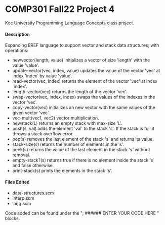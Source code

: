 # COMP301 Fall22 Project 4
Koc University Programming Language Concepts class project.

#### Description
Expanding EREF language to support vector and stack data structures, with operations:
- newvector(length, value) initializes a vector of size 'length' with the value 'value'.
- update-vector(vec, index, value) updates the value of the vector 'vec' at index 'index' by value 'value'.
- read-vector(vec, index) returns the element of the vector 'vec' at index 'index'.
-  length-vector(vec) returns the length of the vector 'vec'.
- swap-vector(vec, index, index) swaps the values of the indexes in the vector 'vec'.
- copy-vector(vec) initializes an new vector with the same values of the given vector 'vec'.
- vec-mult(vec1, vec2) vector multiplication.
- newstack(L) returns an empty stack with max-size 'L'.
- push(s, val) adds the element 'val' to the stack 's'. If the stack is full it throws a stack overflow error.
- pop(s) removes the last element of the stack 's' and returns its value.
- stack-size(s) returns the number of elements in the 's'.
- peek(s) returns the value of the last element in the stack 's' without removal.
- empty-stack?(s) returns true if there is no element inside the stack 's' and false otherwise.
- print-stack(s) prints the elements in the stack 's'.


#### Files Edited
- data-structures.scm
- interp.scm
- lang.scm

Code added can be found under the "; ###### ENTER YOUR CODE HERE " blocks.

